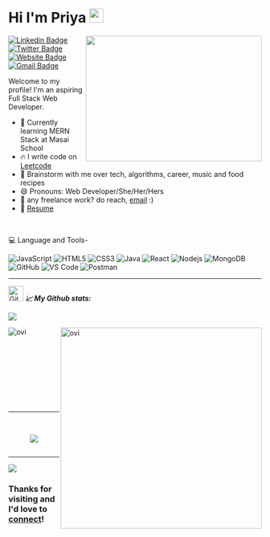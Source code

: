 # Hi I'm Priya  <img src="https://media.giphy.com/media/hvRJCLFzcasrR4ia7z/giphy.gif" width="28px" height="28px"> 
<img src="https://media.tenor.com/S59bPkT0pqcAAAAC/programming.gif" align="right" width="350px" height="250px"/>

[![Linkedin Badge](https://img.shields.io/badge/-07--priya--varshney-blue?style=flat&logo=Linkedin&logoColor=white&link=https://www.linkedin.com/in/07-priya-varshney/)](https://www.linkedin.com/in/07-priya-varshney/)
[![Twitter Badge](https://img.shields.io/badge/-%40PriyaVa22310248-1ca0f1?style=flat&labelColor=1ca0f1&logo=twitter&logoColor=white&link=https://twitter.com/PriyaVa22310248)](https://twitter.com/PriyaVa22310248)
[![Website Badge](https://img.shields.io/badge/-priya--varshney-47CCCC?style=flat&logo=Google-Chrome&logoColor=white&link=https://priyaa74.github.io/)](https://priyaa74.github.io/)
[![Gmail Badge](https://img.shields.io/badge/-priyavarshney070497-c14438?style=flat&logo=Gmail&logoColor=white&link=mailto:priyavarshney070497@gmail.com)](mailto:priyavarshney070497@gmail.com)

Welcome to my profile! I'm an aspiring Full Stack Web Developer. 

 - 🌱 Currently learning MERN Stack at Masai School
 - 🔥 I write code on [Leetcode](https://leetcode.com/priyavarshney/)
 - 💬 Brainstorm with me over tech, algorithms, career, music and food recipes
 - 😄 Pronouns: Web Developer/She/Her/Hers
 - 💼 any freelance work? do reach, [email](mailto:priyavarshney070497@gmail.com) :)
 - 📝 [Resume](https://drive.google.com/file/d/1YfoUBF5GkljEPYfrdI4a2ZqX24Oj-nW5/view?usp=share_link)
 <br/>

💻 Language and Tools-
<br/>

![JavaScript](https://img.shields.io/badge/-JavaScript-black?style=flat-square&logo=javascript)
![HTML5](https://img.shields.io/badge/-HTML5-E34F26?style=flat-square&logo=html5&logoColor=white)
![CSS3](https://img.shields.io/badge/-CSS3-1572B6?style=flat-square&logo=css)
![Java](https://img.shields.io/badge/-java-E34A86?style=flat-square&logo=java)
![React](https://img.shields.io/badge/-React-black?style=flat-square&logo=react)
![Nodejs](https://img.shields.io/badge/-Nodejs-black?style=flat-square&logo=Node.js)
![MongoDB](https://img.shields.io/badge/-MongoDB-black?style=flat-square&logo=mongodb)
![GitHub](https://img.shields.io/badge/-GitHub-181717?style=flat-square&logo=github)
![VS Code](https://img.shields.io/badge/-VS%20Code-007ACC?style=flat-square&logo=visual-studio-code)
![Postman](https://img.shields.io/badge/Postman-black?style=flat-square&logo=postman)
<hr/>
<!---
priyaa74/priyaa74 is a ✨ special ✨ repository because its `README.md` (this file) appears on your GitHub profile.
You can click the Preview link to take a look at your changes.
--->



<p>
<img src="https://media.giphy.com/media/W5eoZHPpUx9sapR0eu/giphy.gif" width="30px" alt="Git"/>&nbsp;<i><b>📈 My Github stats:</b></i> 
<p/>

<p align="left" >
<img src="https://github-readme-streak-stats.herokuapp.com/?user=priyaa74&theme=chartreuse-dark"  />
</p>
<p>
<a href="https://github.com/priyaa74"><span>
<img align="left" src="https://github-readme-stats.vercel.app/api/top-langs?username=priyaa74&show_icons=true&locale=en&layout=compact&theme=chartreuse-dark" alt="ovi"/>
<img align="right" src="https://github-readme-stats.vercel.app/api?username=priyaa74&show_icons=true&locale=en&theme=chartreuse-dark" alt="ovi" width="400px"/>
</span></a>
</p>

<br/><br/><br/><br/><br/><br/><br/><br/><br/>

<hr clear="both">
 <br/>

<p  align="center">
<a href="https://github.com/priyaa74">
<img src="https://github-profile-summary-cards.vercel.app/api/cards/profile-details?username=priyaa74&theme=radical" />
</a> </p>
<p align="center" ><img src="https://github-profile-trophy.vercel.app/?username=priyaa74&theme=vue" alt=""/> </p>
</p>
<hr/>

![](https://komarev.com/ghpvc/?username=priyaa74&color=green)

### Thanks for visiting and I'd love to [connect](https://www.linkedin.com/in/07-priya-varshney/)!

